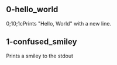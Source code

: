 ## 0-hello_world
0;10;1cPrints "Hello, World" with a new line.

## 1-confused_smiley
Prints a smiley to the stdout